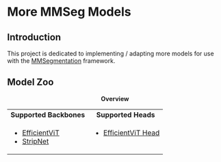 # More MMSeg Models
## Introduction
This project is dedicated to implementing / adapting more models for use with the [MMSegmentation](https://github.com/open-mmlab/mmsegmentation/) framework.

## Model Zoo
<div align="center">
  <b>Overview</b>
</div>
<table align="center">
  <tbody>
    <tr align="center" valign="center">
      <td><b>Supported Backbones</b></td>
      <td><b>Supported Heads</b></td>
    </tr>
    <tr valign="top">
      <td>
        <ul>
          <li><a href="models/backbones/efficientvit.py">EfficientViT</a></li>
          <li><a href="models/backbones/stripnet.py">StripNet</a></li>
        </ul>
      </td>
      <td>
        <ul>
          <li><a href="models/decode_heads/efficientvit_head.py">EfficientViT Head</a></li>
        </ul>
      </td>
    </tr>
  </tbody>
</table>